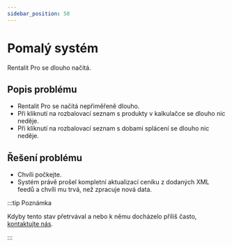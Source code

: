 ```yaml
---
sidebar_position: 50
---
```


# Pomalý systém

Rentalit Pro se dlouho načítá.

## Popis problému

- Rentalit Pro se načítá nepřiměřeně dlouho.
- Při kliknutí na rozbalovací seznam s produkty v kalkulačce se dlouho nic neděje.
- Při kliknutí na rozbalovací seznam s dobami splácení se dlouho nic neděje.

## Řešení problému

- Chvíli počkejte.
- Systém právě prošel kompletní aktualizací ceníku z dodaných XML feedů a chvíli mu trvá, než zpracuje nová data.

:::tip Poznámka

Kdyby tento stav přetrvával a nebo k němu docházelo příliš často, [kontaktujte nás](/docs/kontakt).

:::
